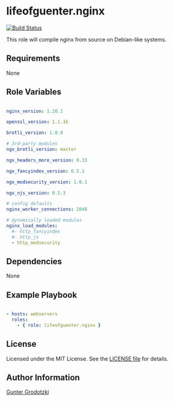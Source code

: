 # lifeofguenter.nginx

[![Build Status](https://travis-ci.com/lifeofguenter/ansible-role-nginx.svg?branch=master)](https://travis-ci.com/lifeofguenter/ansible-role-nginx)

This role will compile nginx from source on Debian-like systems.

## Requirements

None

## Role Variables

```yaml

nginx_version: 1.20.1

openssl_version: 1.1.1k

brotli_version: 1.0.9

# 3rd-party modules
ngx_brotli_version: master

ngx_headers_more_version: 0.33

ngx_fancyindex_version: 0.5.1

ngx_modsecurity_version: 1.0.1

ngx_njs_version: 0.5.3

# config defaults
nginx_worker_connections: 2048

# dynamically loaded modules
nginx_load_modules:
  #- http_fancyindex
  #- http_js
  - http_modsecurity

```

## Dependencies

None

## Example Playbook

```yaml

- hosts: webservers
  roles:
    - { role: lifeofguenter.nginx }
```

## License

Licensed under the MIT License. See the [LICENSE file](LICENSE) for details.

## Author Information

[Gunter Grodotzki](https://lifeofguenter.de)
